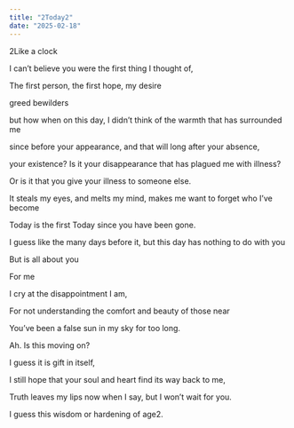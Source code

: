 ```yaml
---
title: "2Today2"
date: "2025-02-18"
---
```


2Like a clock 

I can’t believe you were the first thing I thought of,

The first person, the first hope, my desire

greed bewilders

but how when on this day, I didn’t think of the warmth that has surrounded me

since before your appearance, and that will long after your absence,

your existence? Is it your disappearance that has plagued me with illness?

Or is it that you give your illness to someone else.

It steals my eyes, and melts my mind, makes me want to forget who I’ve become

Today is the first Today since you have been gone.

I guess like the many days before it, but this day has nothing to do with you

But is all about you

For me

I cry at the disappointment I am, 

For not understanding the comfort and beauty of those near

You’ve been a false sun in my sky for too long.

Ah. Is this moving on?

I guess it is gift in itself,

I still hope that your soul and heart find its way back to me,

Truth leaves my lips now when I say, but I won’t wait for you.

I guess this wisdom or hardening of age2.